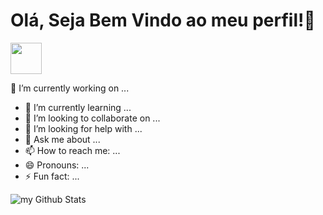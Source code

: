 # Olá, Seja Bem Vindo ao meu perfil!👋


<img src ="https://www.flaticon.com/br/icone-animado-gratis/midia-social_6172532?related_id=6172532" width = "50" height= "50" />
 

🔭 I’m currently working on ...
- 🌱 I’m currently learning ...
- 👯 I’m looking to collaborate on ...
- 🤔 I’m looking for help with ...
- 💬 Ask me about ...
- 📫 How to reach me: ...
- 😄 Pronouns: ...
- ⚡ Fun fact: ...


<img align="center" src="https://github-readme-stats.vercel.app/api?username=MarcosCores&include_all_commits=true&count_private=true&show_icons=true&line_height=20&title_color=2B5BBD&icon_color=1124BB&text_color=A1A1A1&bg_color=0,000000,130F40" alt="my Github Stats"/>
